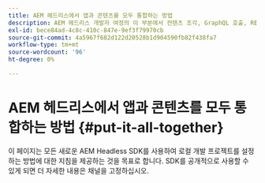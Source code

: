 ```yaml
---
title: AEM 헤드리스에서 앱과 콘텐츠를 모두 통합하는 방법
description: AEM 헤드리스 개발자 여정의 이 부분에서 컨텐츠 조각, GraphQL 호출, REST API 호출 및 애플리케이션을 비롯한 AEM 프로젝트를 가져와 라이브로 전환하는 방법을 알아봅니다.
exl-id: bece84ad-4c8c-410c-847e-9ef3f79970cb
source-git-commit: 4a5967f682d122d20528b1d904590fb82f438fa7
workflow-type: tm+mt
source-wordcount: '96'
ht-degree: 0%

---
```


# AEM 헤드리스에서 앱과 콘텐츠를 모두 통합하는 방법 {#put-it-all-together}

이 페이지는 모든 새로운 AEM Headless SDK를 사용하여 로컬 개발 프로젝트를 설정하는 방법에 대한 지침을 제공하는 것을 목표로 합니다. SDK를 공개적으로 사용할 수 있게 되면 더 자세한 내용은 채널을 고정하십시오.
